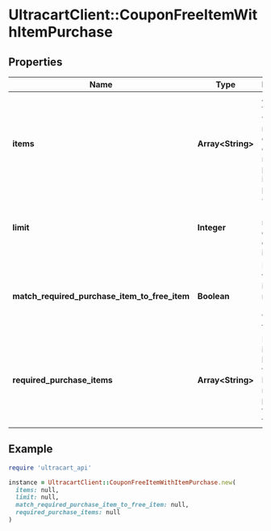 # UltracartClient::CouponFreeItemWithItemPurchase

## Properties

| Name | Type | Description | Notes |
| ---- | ---- | ----------- | ----- |
| **items** | **Array&lt;String&gt;** | A list of free items which will receive a discount if one of the required purchase items is purchased. | [optional] |
| **limit** | **Integer** | The (optional) maximum quantity of discounted items. | [optional] |
| **match_required_purchase_item_to_free_item** | **Boolean** | If true then the free item is matched 1:1 with the free item in the list. | [optional] |
| **required_purchase_items** | **Array&lt;String&gt;** | Required items (at least one from the list) that must be purchased for coupon to be valid | [optional] |

## Example

```ruby
require 'ultracart_api'

instance = UltracartClient::CouponFreeItemWithItemPurchase.new(
  items: null,
  limit: null,
  match_required_purchase_item_to_free_item: null,
  required_purchase_items: null
)
```

